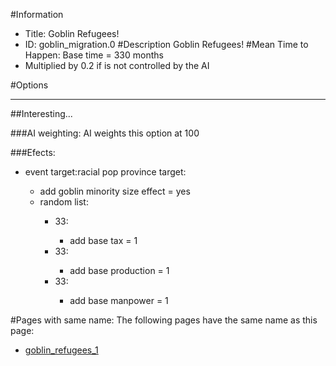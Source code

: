 #Information
 - Title: Goblin Refugees!
 - ID: goblin_migration.0
#Description
Goblin Refugees!
#Mean Time to Happen:
Base time = 330 months
 - Multiplied by 0.2 if is not controlled by the AI

#Options

___
##Interesting...

###AI weighting:
AI weights this option at 100


###Efects:<ul><li>event target:racial pop province target:</li><ul><li>add goblin minority size effect = yes</li><li>random list:</li><ul><li>33:</li><ul><li>add base tax = 1</li></ul><li>33:</li><ul><li>add base production = 1</li></ul><li>33:</li><ul><li>add base manpower = 1</li></ul></ul></ul></ul>


#Pages with same name:
The following pages have the same name as this page:
 - [goblin_refugees_1](goblin_refugees_1.md)
